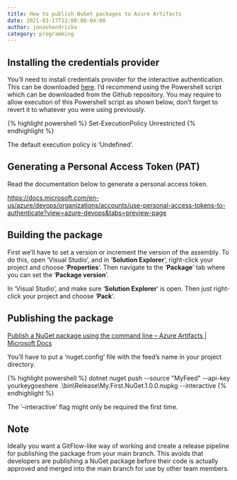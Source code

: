 ```yaml
---
title: How to publish NuGet packages to Azure Artifacts
date: 2021-03-17T12:00:00-04:00
author: jonashendrickx
category: programming
---
```

## Installing the credentials provider

You&#8217;ll need to install credentials provider for the interactive authentication. This can be downloaded <a href="https://github.com/microsoft/artifacts-credprovider" target="_blank" rel="noreferrer noopener">here</a>. I&#8217;d recommend using the Powershell script which can be downloaded from the Github repository. You may require to allow execution of this Powershell script as shown below, don&#8217;t forget to revert it to whatever you were using previously.

{% highlight powershell %}
Set-ExecutionPolicy Unrestricted
{% endhighlight %}

The default execution policy is &#8216;Undefined&#8217;.

## Generating a Personal Access Token (PAT)

Read the documentation below to generate a personal access token.

<https://docs.microsoft.com/en-us/azure/devops/organizations/accounts/use-personal-access-tokens-to-authenticate?view=azure-devops&tabs=preview-page>

## Building the package

First we&#8217;ll have to set a version or increment the version of the assembly. To do this, open &#8216;Visual Studio&#8217;, and in &#8216;**Solution Explorer**&#8216;, right-click your project and choose &#8216;**Properties**&#8216;. Then navigate to the &#8216;**Package**&#8216; tab where you can set the &#8216;**Package version**&#8216;.

In &#8216;Visual Studio&#8217;, and make sure &#8216;**Solution Explorer**&#8216; is open. Then just right-click your project and choose &#8216;**Pack**&#8216;.

## Publishing the package

[Publish a NuGet package using the command line &#8211; Azure Artifacts | Microsoft Docs](https://docs.microsoft.com/en-us/azure/devops/artifacts/nuget/publish?view=azure-devops)

You&#8217;ll have to put a &#8216;nuget.config&#8217; file with the feed&#8217;s name in your project directory.

{% highlight powershell %}
dotnet nuget push --source "MyFeed" --api-key yourkeygoeshere .\bin\Release\My.First.NuGet.1.0.0.nupkg --interactive
{% endhighlight %}

The &#8216;&#8211;interactive&#8217; flag might only be required the first time.

## Note

Ideally you want a GitFlow-like way of working and create a release pipeline for publishing the package from your main branch. This avoids that developers are publishing a NuGet package before their code is actually approved and merged into the main branch for use by other team members.